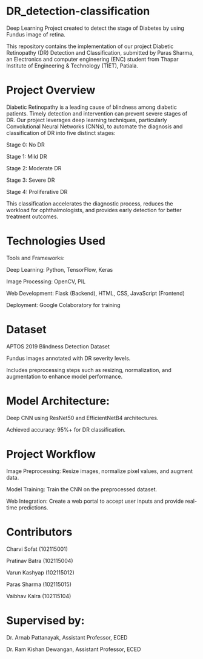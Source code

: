 # DR_detection-classification
Deep Learning Project created to detect the stage of Diabetes by using Fundus image of retina.

This repository contains the implementation of our project Diabetic Retinopathy (DR) Detection and Classification, submitted by Paras Sharma, an Electronics and computer engineering (ENC) student from Thapar Institute of Engineering & Technology (TIET), Patiala.
# Project Overview
Diabetic Retinopathy is a leading cause of blindness among diabetic patients. Timely detection and intervention can prevent severe stages of DR. Our project leverages deep learning techniques, particularly Convolutional Neural Networks (CNNs), to automate the diagnosis and classification of DR into five distinct stages:

Stage 0: No DR

Stage 1: Mild DR

Stage 2: Moderate DR

Stage 3: Severe DR

Stage 4: Proliferative DR

This classification accelerates the diagnostic process, reduces the workload for ophthalmologists, and provides early detection for better treatment outcomes.
# Technologies Used
Tools and Frameworks:

Deep Learning:
Python, TensorFlow, Keras

Image Processing:
OpenCV, PIL

Web Development:
Flask (Backend), HTML, CSS, JavaScript (Frontend)

Deployment:
Google Colaboratory for training
# Dataset
APTOS 2019 Blindness Detection Dataset

Fundus images annotated with DR severity levels.

Includes preprocessing steps such as resizing, normalization, and augmentation to enhance model performance.
# Model Architecture:
Deep CNN using ResNet50 and EfficientNetB4 architectures.

Achieved accuracy: 95%+ for DR classification.
# Project Workflow

Image Preprocessing:
Resize images, normalize pixel values, and augment data.

Model Training:
Train the CNN on the preprocessed dataset.

Web Integration:
Create a web portal to accept user inputs and provide real-time predictions.
# Contributors

Charvi Sofat (102115001)

Pratinav Batra (102115004)

Varun Kashyap (102115012)

Paras Sharma (102115015)

Vaibhav Kalra (102115104)

# Supervised by:

Dr. Arnab Pattanayak, Assistant Professor, ECED

Dr. Ram Kishan Dewangan, Assistant Professor, ECED
